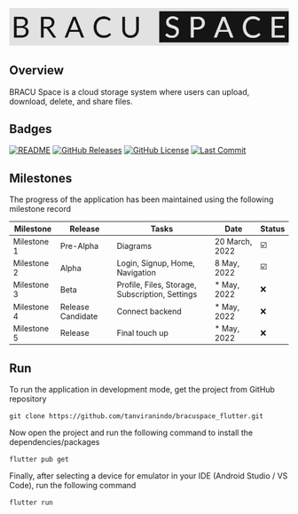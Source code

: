 ![DEMO View](assets/images/logo.jpeg?raw=true "DEMO View")

## Overview

BRACU Space is a cloud storage system where users can upload, download, delete, and share files.

## Badges

[![README](https://img.shields.io/badge/Help-Doc-lightgrey)](README.md)
[![GitHub Releases](https://img.shields.io/github/release-date-pre/tanviranindo/bracuspace_flutter)](https://github.com/tanviranindo/bracuspace_flutter/releases)
[![GitHub License](https://img.shields.io/github/license/tanviranindo/bracuspace_flutter.svg)](https://github.com/tanviranindo/bracuspace_flutter/blob/master/LICENSE.md)
[![Last Commit](https://img.shields.io/github/last-commit/tanviranindo/bracuspace_flutter/master)](https://github.com/tanviranindo/bracuspace_flutter/commits/master)

## Milestones

The progress of the application has been maintained using the following milestone record

| Milestone   | Release           | Tasks                                           | Date           | Status |
|-------------|-------------------|-------------------------------------------------|----------------|--------|
| Milestone 1 | Pre-Alpha         | Diagrams                                        | 20 March, 2022 | ☑️     |
| Milestone 2 | Alpha             | Login, Signup, Home, Navigation                 | 8 May, 2022    | ☑️     |
| Milestone 3 | Beta              | Profile, Files, Storage, Subscription, Settings | * May, 2022    | ❌      |
| Milestone 4 | Release Candidate | Connect backend                                 | * May, 2022    | ❌      |
| Milestone 5 | Release           | Final touch up                                  | * May, 2022    | ❌      |

## Run

To run the application in development mode, get the project from GitHub repository

```shell
git clone https://github.com/tanviranindo/bracuspace_flutter.git
```

Now open the project and run the following command to install the dependencies/packages

```shell
flutter pub get
```

Finally, after selecting a device for emulator in your IDE (Android Studio / VS Code), run the
following command

```sh
flutter run
```
